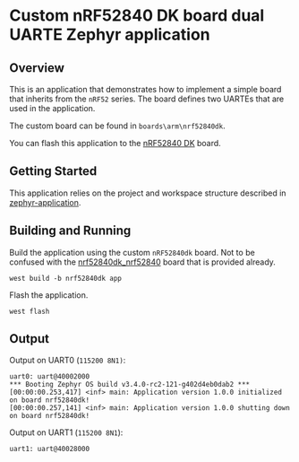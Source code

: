# Custom nRF52840 DK board dual UARTE Zephyr application

## Overview

This is an application that demonstrates how to implement a simple board that inherits from the `nRF52` series. The board defines two UARTEs that are used in the application.

The custom board can be found in `boards\arm\nrf52840dk`.

You can flash this application to the [nRF52840 DK](https://www.nordicsemi.com/Products/Development-hardware/nrf52840-dk) board.

## Getting Started

This application relies on the project and workspace structure described in [zephyr-application](https://github.com/borrelunde/zephyr-application).

## Building and Running

Build the application using the custom `nRF52840dk` board. Not to be confused with the [nrf52840dk_nrf52840](https://github.com/zephyrproject-rtos/zephyr/tree/main/boards/arm/nrf52840dk_nrf52840) board that is provided already.

```shell
west build -b nrf52840dk app
```

Flash the application.

```shell
west flash
```

## Output

Output on UART0 (`115200 8N1)`:

```
uart0: uart@40002000
*** Booting Zephyr OS build v3.4.0-rc2-121-g402d4eb0dab2 ***
[00:00:00.253,417] <inf> main: Application version 1.0.0 initialized on board nrf52840dk!
[00:00:00.257,141] <inf> main: Application version 1.0.0 shutting down on board nrf52840dk!
```

Output on UART1 (`115200 8N1`):

```
uart1: uart@40028000
```